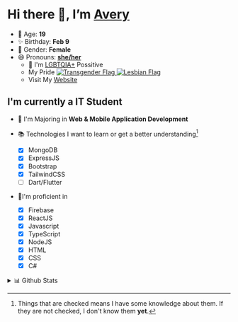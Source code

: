 # Hi there 👋, I’m [Avery][website]

- 🌸 Age: **19**
- ✨ Birthday: **Feb 9**
- 🎨 Gender: **Female**
- 😄 Pronouns: **[she/her][pronounspage]**
  - 🌈 I'm [LGBTQIA+][lgbt-foundation] Possitive
  - <div class="Flags">
      <span>My Pride</span>
      <a href="https://en.pronouns.page/dictionary/terminology#transgender">
        <img src="https://pronouns.page/flags/Transgender.png" alt="Transgender Flag" height="15px"/>
      </a>
      <a href="https://en.pronouns.page/dictionary/terminology#lesbian">
      <img src="https://pronouns.page/flags/Lesbian.png" alt="Lesbian Flag" height="15px"/>
      </a>
    </div>
  - Visit My [Website][website]

## I'm currently a IT Student

- 📌 I'm Majoring in **Web & Mobile Application Development**
- 📚 Technologies I want to learn or get a better understanding[^1]

  - [x] MongoDB
  - [x] ExpressJS
  - [x] Bootstrap
  - [x] TailwindCSS
  - [ ] Dart/Flutter

- 🎉I'm proficient in

  - [X] Firebase
  - [x] ReactJS
  - [x] Javascript
  - [x] TypeScript
  - [x] NodeJS
  - [x] HTML
  - [x] CSS
  - [x] C#

<details>
  <summary>
    📊 Github Stats
  </summary>

<!--START_SECTION:waka-->
![Code Time](http://img.shields.io/badge/Code%20Time-538%20hrs%2053%20mins-blue)

![Profile Views](http://img.shields.io/badge/Profile%20Views-0-blue)

**🐱 My GitHub Data** 

> 🏆 612 Contributions in the Year 2022
 > 
> 📦 118.1 kB Used in GitHub's Storage 
 > 
> 💼 Opted to Hire
 > 
> 📜 28 Public Repositories 
 > 
> 🔑 25 Private Repositories  
 > 
**I'm a Night 🦉** 

```text
🌞 Morning    43 commits     ██░░░░░░░░░░░░░░░░░░░░░░░   10.75% 
🌆 Daytime    147 commits    █████████░░░░░░░░░░░░░░░░   36.75% 
🌃 Evening    170 commits    ██████████░░░░░░░░░░░░░░░   42.5% 
🌙 Night      40 commits     ██░░░░░░░░░░░░░░░░░░░░░░░   10.0%

```
📅 **I'm Most Productive on Thursday** 

```text
Monday       62 commits     ████░░░░░░░░░░░░░░░░░░░░░   15.5% 
Tuesday      54 commits     ███░░░░░░░░░░░░░░░░░░░░░░   13.5% 
Wednesday    58 commits     ███░░░░░░░░░░░░░░░░░░░░░░   14.5% 
Thursday     92 commits     █████░░░░░░░░░░░░░░░░░░░░   23.0% 
Friday       52 commits     ███░░░░░░░░░░░░░░░░░░░░░░   13.0% 
Saturday     39 commits     ██░░░░░░░░░░░░░░░░░░░░░░░   9.75% 
Sunday       43 commits     ██░░░░░░░░░░░░░░░░░░░░░░░   10.75%

```


📊 **This Week I Spent My Time On** 

```text
⌚︎ Time Zone: America/Halifax

💬 Programming Languages: 
TypeScript               1 hr 32 mins        ██████████░░░░░░░░░░░░░░░   43.03% 
JSON                     56 mins             ██████░░░░░░░░░░░░░░░░░░░   26.28% 
HTML                     36 mins             ████░░░░░░░░░░░░░░░░░░░░░   17.28% 
SCSS                     20 mins             ██░░░░░░░░░░░░░░░░░░░░░░░   9.45% 
C#                       5 mins              ░░░░░░░░░░░░░░░░░░░░░░░░░   2.48%

🔥 Editors: 
VS Code                  3 hrs 33 mins       █████████████████████████   100.0%

🐱‍💻 Projects: 
tiktok-scraper           1 hr 56 mins        █████████████░░░░░░░░░░░░   54.3% 
avarose                  1 hr 2 mins         ███████░░░░░░░░░░░░░░░░░░   29.03% 
button                   16 mins             ██░░░░░░░░░░░░░░░░░░░░░░░   7.6% 
DB-Test                  8 mins              █░░░░░░░░░░░░░░░░░░░░░░░░   3.78% 
My project (2)           5 mins              ░░░░░░░░░░░░░░░░░░░░░░░░░   2.48%

💻 Operating System: 
Windows                  3 hrs 33 mins       █████████████████████████   100.0%

```

**I Mostly Code in JavaScript** 

```text
JavaScript               24 repos            ███████████░░░░░░░░░░░░░░   44.44% 
TypeScript               7 repos             ███░░░░░░░░░░░░░░░░░░░░░░   12.96% 
C#                       6 repos             ██░░░░░░░░░░░░░░░░░░░░░░░   11.11% 
Java                     4 repos             █░░░░░░░░░░░░░░░░░░░░░░░░   7.41% 
HTML                     3 repos             █░░░░░░░░░░░░░░░░░░░░░░░░   5.56%

```


**Timeline**

![Chart not found](https://raw.githubusercontent.com/Avery-Rose/Avery-Rose/main/charts/bar_graph.png) 


 Last Updated on 31/10/2022 18:52:59 UTC
<!--END_SECTION:waka-->

</details>



[^1]:
    Things that are checked means I have some knowledge about them.
    If they are not checked, I don't know them **yet**.

[//]: <> (Links)

[wakatime-profile]: https://wakatime.com/@Averyyyyyyyy
[pronouns-definitions]: https://en.pronouns.page/she/her
[pronounspage]: https://pronouns.page/@cattgirlava
[lgbt-foundation]: https://lgbt.foundation/
[website]: https://avarose.dev/
[alexandres-badge-repo]: https://github.com/alexandresanlim/Badges4-README.md-Profile

